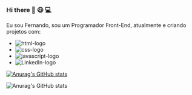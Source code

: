 ### Hi there 👋 :smiley: :computer:
Eu sou Fernando, sou um Programador Front-End, atualmente e criando projetos com:
- <img src="https://img.shields.io/badge/HTML5-E34F26?style=for-the-badge&logo=html5&logoColor=white" alt="html-logo" />
- <img src="https://img.shields.io/badge/CSS3-1572B6?style=for-the-badge&logo=css3&logoColor=white" alt="css-logo" />
- <img src="https://img.shields.io/badge/JavaScript-F7DF1E?style=for-the-badge&logo=javascript&logoColor=black" alt="javascript-logo" /> 

- <img src="https://img.shields.io/badge/LinkedIn-0077B5?style=for-the-badge&logo=linkedin&logoColor=white" alt="LinkedIn-logo" />

[![Anurag's GitHub stats](https://github-readme-stats.vercel.app/api?username=FDSantos072099)](https://github.com/anuraghazra/github-readme-stats)

![Anurag's GitHub stats](https://github-readme-stats.vercel.app/api?username=FDSantos072099_icons=true&theme=radical)
